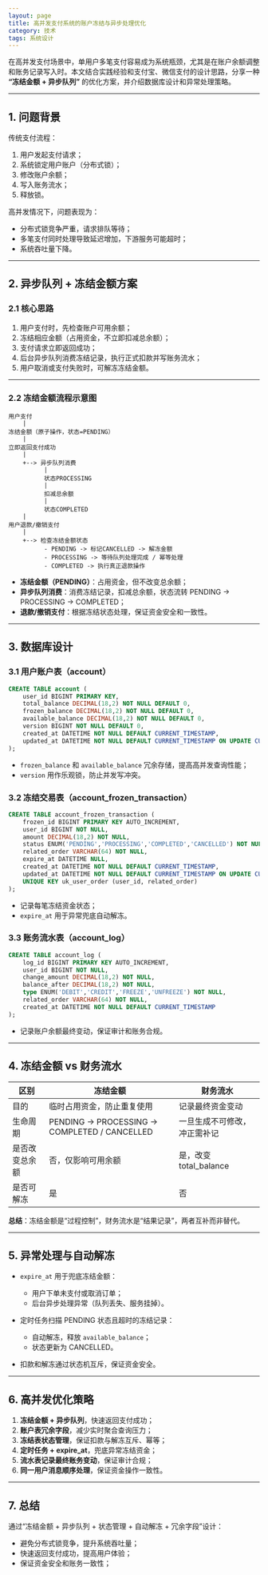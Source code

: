 ```yaml
---
layout: page
title: 高并发支付系统的账户冻结与异步处理优化
category: 技术
tags: 系统设计
---
```


在高并发支付场景中，单用户多笔支付容易成为系统瓶颈，尤其是在账户余额调整和账务记录写入时。本文结合实践经验和支付宝、微信支付的设计思路，分享一种 **“冻结金额 + 异步队列”** 的优化方案，并介绍数据库设计和异常处理策略。

---

## 1. 问题背景

传统支付流程：

1. 用户发起支付请求；
2. 系统锁定用户账户（分布式锁）；
3. 修改账户余额；
4. 写入账务流水；
5. 释放锁。

高并发情况下，问题表现为：

* 分布式锁竞争严重，请求排队等待；
* 多笔支付同时处理导致延迟增加，下游服务可能超时；
* 系统吞吐量下降。

---

## 2. 异步队列 + 冻结金额方案

### 2.1 核心思路

1. 用户支付时，先检查账户可用余额；
2. 冻结相应金额（占用资金，不立即扣减总余额）；
3. 支付请求立即返回成功；
4. 后台异步队列消费冻结记录，执行正式扣款并写账务流水；
5. 用户取消或支付失败时，可解冻冻结金额。

---

### 2.2 冻结金额流程示意图

```text
用户支付
    |
冻结金额（原子操作，状态=PENDING）
    |
立即返回支付成功
    |
    +--> 异步队列消费
          |
          状态PROCESSING
          |
          扣减总余额
          |
          状态COMPLETED
    |
用户退款/撤销支付
    |
    +--> 检查冻结金额状态
          - PENDING -> 标记CANCELLED -> 解冻金额
          - PROCESSING -> 等待队列处理完成 / 幂等处理
          - COMPLETED -> 执行真正退款操作
```

* **冻结金额（PENDING）**：占用资金，但不改变总余额；
* **异步队列消费**：消费冻结记录，扣减总余额，状态流转 PENDING → PROCESSING → COMPLETED；
* **退款/撤销支付**：根据冻结状态处理，保证资金安全和一致性。

---

## 3. 数据库设计

### 3.1 用户账户表（account）

```sql
CREATE TABLE account (
    user_id BIGINT PRIMARY KEY,
    total_balance DECIMAL(18,2) NOT NULL DEFAULT 0,
    frozen_balance DECIMAL(18,2) NOT NULL DEFAULT 0,
    available_balance DECIMAL(18,2) NOT NULL DEFAULT 0,
    version BIGINT NOT NULL DEFAULT 0,
    created_at DATETIME NOT NULL DEFAULT CURRENT_TIMESTAMP,
    updated_at DATETIME NOT NULL DEFAULT CURRENT_TIMESTAMP ON UPDATE CURRENT_TIMESTAMP
);
```

* `frozen_balance` 和 `available_balance` 冗余存储，提高高并发查询性能；
* `version` 用作乐观锁，防止并发写冲突。

### 3.2 冻结交易表（account\_frozen\_transaction）

```sql
CREATE TABLE account_frozen_transaction (
    frozen_id BIGINT PRIMARY KEY AUTO_INCREMENT,
    user_id BIGINT NOT NULL,
    amount DECIMAL(18,2) NOT NULL,
    status ENUM('PENDING','PROCESSING','COMPLETED','CANCELLED') NOT NULL DEFAULT 'PENDING',
    related_order VARCHAR(64) NOT NULL,
    expire_at DATETIME NULL,
    created_at DATETIME NOT NULL DEFAULT CURRENT_TIMESTAMP,
    updated_at DATETIME NOT NULL DEFAULT CURRENT_TIMESTAMP ON UPDATE CURRENT_TIMESTAMP,
    UNIQUE KEY uk_user_order (user_id, related_order)
);
```

* 记录每笔冻结资金状态；
* `expire_at` 用于异常兜底自动解冻。

### 3.3 账务流水表（account\_log）

```sql
CREATE TABLE account_log (
    log_id BIGINT PRIMARY KEY AUTO_INCREMENT,
    user_id BIGINT NOT NULL,
    change_amount DECIMAL(18,2) NOT NULL,
    balance_after DECIMAL(18,2) NOT NULL,
    type ENUM('DEBIT','CREDIT','FREEZE','UNFREEZE') NOT NULL,
    related_order VARCHAR(64) NOT NULL,
    created_at DATETIME NOT NULL DEFAULT CURRENT_TIMESTAMP
);
```

* 记录账户余额最终变动，保证审计和账务合规。

---

## 4. 冻结金额 vs 财务流水

| 区别      | 冻结金额                                         | 财务流水                |
| ------- | -------------------------------------------- | ------------------- |
| 目的      | 临时占用资金，防止重复使用                                | 记录最终资金变动            |
| 生命周期    | PENDING → PROCESSING → COMPLETED / CANCELLED | 一旦生成不可修改，冲正需补记      |
| 是否改变总余额 | 否，仅影响可用余额                                    | 是，改变 total\_balance |
| 是否可解冻   | 是                                            | 否                   |

**总结**：冻结金额是“过程控制”，财务流水是“结果记录”，两者互补而非替代。

---

## 5. 异常处理与自动解冻

* `expire_at` 用于兜底冻结金额：

  * 用户下单未支付或取消订单；
  * 后台异步处理异常（队列丢失、服务挂掉）。
* 定时任务扫描 PENDING 状态且超时的冻结记录：

  * 自动解冻，释放 `available_balance`；
  * 状态更新为 CANCELLED。
* 扣款和解冻通过状态机互斥，保证资金安全。

---

## 6. 高并发优化策略

1. **冻结金额 + 异步队列**，快速返回支付成功；
2. **账户表冗余字段**，减少实时聚合查询压力；
3. **冻结表状态管理**，保证扣款与解冻互斥、幂等；
4. **定时任务 + expire\_at**，兜底异常冻结资金；
5. **流水表记录最终账务变动**，保证审计合规；
6. **同一用户消息顺序处理**，保证资金操作一致性。

---

## 7. 总结

通过“冻结金额 + 异步队列 + 状态管理 + 自动解冻 + 冗余字段”设计：

* 避免分布式锁竞争，提升系统吞吐量；
* 快速返回支付成功，提高用户体验；
* 保证资金安全和账务一致性；
